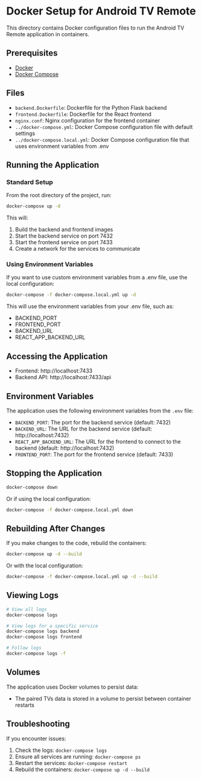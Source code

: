 # Docker Setup for Android TV Remote

This directory contains Docker configuration files to run the Android TV Remote application in containers.

## Prerequisites

- [Docker](https://docs.docker.com/get-docker/)
- [Docker Compose](https://docs.docker.com/compose/install/)

## Files

- `backend.Dockerfile`: Dockerfile for the Python Flask backend
- `frontend.Dockerfile`: Dockerfile for the React frontend
- `nginx.conf`: Nginx configuration for the frontend container
- `../docker-compose.yml`: Docker Compose configuration file with default settings
- `../docker-compose.local.yml`: Docker Compose configuration file that uses environment variables from .env

## Running the Application

### Standard Setup

From the root directory of the project, run:

```bash
docker-compose up -d
```

This will:
1. Build the backend and frontend images
2. Start the backend service on port 7432
3. Start the frontend service on port 7433
4. Create a network for the services to communicate

### Using Environment Variables

If you want to use custom environment variables from a .env file, use the local configuration:

```bash
docker-compose -f docker-compose.local.yml up -d
```

This will use the environment variables from your .env file, such as:
- BACKEND_PORT
- FRONTEND_PORT
- BACKEND_URL
- REACT_APP_BACKEND_URL

## Accessing the Application

- Frontend: http://localhost:7433
- Backend API: http://localhost:7433/api

## Environment Variables

The application uses the following environment variables from the `.env` file:

- `BACKEND_PORT`: The port for the backend service (default: 7432)
- `BACKEND_URL`: The URL for the backend service (default: http://localhost:7432)
- `REACT_APP_BACKEND_URL`: The URL for the frontend to connect to the backend (default: http://localhost:7432)
- `FRONTEND_PORT`: The port for the frontend service (default: 7433)

## Stopping the Application

```bash
docker-compose down
```

Or if using the local configuration:

```bash
docker-compose -f docker-compose.local.yml down
```

## Rebuilding After Changes

If you make changes to the code, rebuild the containers:

```bash
docker-compose up -d --build
```

Or with the local configuration:

```bash
docker-compose -f docker-compose.local.yml up -d --build
```

## Viewing Logs

```bash
# View all logs
docker-compose logs

# View logs for a specific service
docker-compose logs backend
docker-compose logs frontend

# Follow logs
docker-compose logs -f
```

## Volumes

The application uses Docker volumes to persist data:

- The paired TVs data is stored in a volume to persist between container restarts

## Troubleshooting

If you encounter issues:

1. Check the logs: `docker-compose logs`
2. Ensure all services are running: `docker-compose ps`
3. Restart the services: `docker-compose restart`
4. Rebuild the containers: `docker-compose up -d --build`